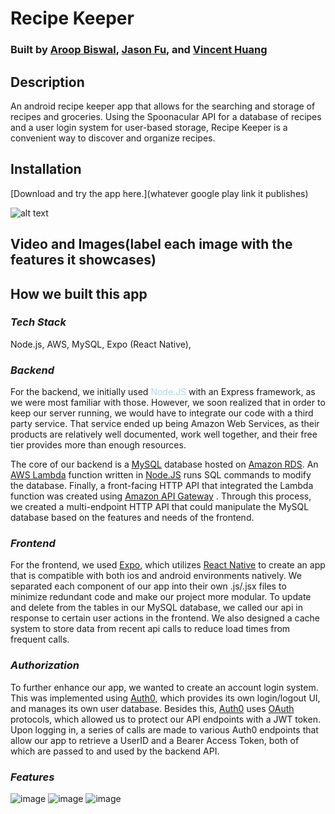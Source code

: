 # Recipe Keeper
 
### Built by [Aroop Biswal](https://github.com/AroopBiswal), [Jason Fu](https://github.com/nboadcodes), and [Vincent Huang](https://github.com/vhcent) ###

## Description ##
An android recipe keeper app that allows for the searching and storage of recipes and groceries. Using the Spoonacular API for a database of recipes and a user login system for user-based storage, Recipe Keeper is a convenient way to discover and organize recipes. 

## Installation ##
[Download and try the app here.](whatever google play link it publishes)

![alt text](https://github.com/vhcent/[reponame]/blob/[branch]/image.jpg?raw=true)


## Video and Images(label each image with the features it  showcases) ##

## How we built this app ##
### *Tech Stack*
Node.js, AWS, MySQL, Expo (React Native), 
### *Backend*
For the backend, we initially used <span style="color:lightblue"> Node.JS</span> with an Express framework, as we were most familiar with those. However, we soon realized that in order to keep our server running, we would have to integrate our code with a third party service. That service ended up being Amazon Web Services, as their products are relatively well documented, work well together, and their free tier provides more than enough resources.  

The core of our backend is a <u>MySQL</u> database hosted on <u>Amazon RDS</u>. An <u>AWS Lambda</u> function written in <u>Node.JS</u> runs SQL commands to modify the database. Finally, a front-facing HTTP API that integrated the Lambda function was created using <u>Amazon API Gateway</u> . Through this process, we created a multi-endpoint HTTP API that could manipulate the MySQL database based on the features and needs of the frontend. 

### *Frontend*
For the frontend, we used <u>[Expo](https://expo.dev/)</u>, which utilizes <u>React Native</u> to create an app that is compatible with both ios and android environments natively. We separated each component of our app into their own .js/.jsx files to minimize redundant code and make our project more modular. To update and delete from the tables in our MySQL database, we called our api in response to certain user actions in the frontend. We also designed a cache system to store data from recent api calls to reduce load times from frequent calls.

### *Authorization*
To further enhance our app, we wanted to create an account login system. This was implemented using <u>Auth0</u>, which provides its own login/logout UI, and manages its own user database. Besides this, <u>Auth0</u> uses <u>OAuth</u> protocols, which allowed us to protect our API endpoints with a JWT token. Upon logging in, a series of calls are made to various Auth0 endpoints that allow our app to retrieve a UserID and a Bearer Access Token, both of which are passed to and used by the backend API. 
<!-- 
We also wanted to protect our API endpoints and incorporate a 3rd party login system.
To authorize and project our multi-endpoint API, we decided to follow OAuth 2.0 prodedures  -->
### *Features*

<img alt="image" src="https://github.com/vhcent/Recipe-Keeper/blob/main/frontend/src/assets/phone%20screenshot%201.jpg?raw=true">
<img alt="image" src="https://github.com/vhcent/Recipe-Keeper/blob/main/frontend/src/assets/phone%20screenshot%202.jpg">
<img alt="image" src="https://github.com/vhcent/Recipe-Keeper/blob/main/frontend/src/assets/phone%20screenshot%203.jpg">
